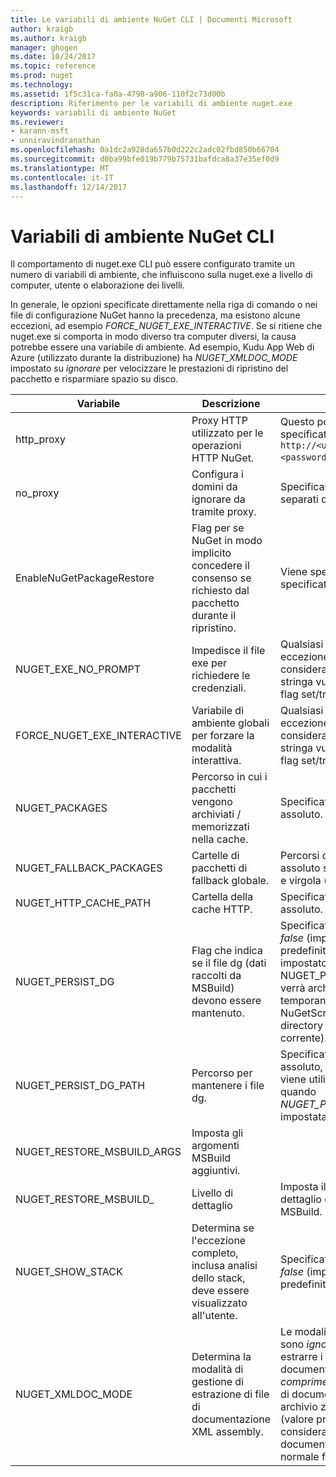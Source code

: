 ```yaml
---
title: Le variabili di ambiente NuGet CLI | Documenti Microsoft
author: kraigb
ms.author: kraigb
manager: ghogen
ms.date: 10/24/2017
ms.topic: reference
ms.prod: nuget
ms.technology: 
ms.assetid: 1f5c31ca-fa0a-4798-a906-110f2c73d00b
description: Riferimento per le variabili di ambiente nuget.exe
keywords: variabili di ambiente NuGet
ms.reviewer:
- karann-msft
- unniravindranathan
ms.openlocfilehash: 0a1dc2a928da657b0d222c2adc02fbd850b66704
ms.sourcegitcommit: d0ba99bfe019b779b75731bafdca8a37e35ef0d9
ms.translationtype: MT
ms.contentlocale: it-IT
ms.lasthandoff: 12/14/2017
---
```

# <a name="nuget-cli-environment-variables"></a>Variabili di ambiente NuGet CLI

Il comportamento di nuget.exe CLI può essere configurato tramite un numero di variabili di ambiente, che influiscono sulla nuget.exe a livello di computer, utente o elaborazione dei livelli.

In generale, le opzioni specificate direttamente nella riga di comando o nei file di configurazione NuGet hanno la precedenza, ma esistono alcune eccezioni, ad esempio *FORCE_NUGET_EXE_INTERACTIVE*. Se si ritiene che nuget.exe si comporta in modo diverso tra computer diversi, la causa potrebbe essere una variabile di ambiente. Ad esempio, Kudu App Web di Azure (utilizzato durante la distribuzione) ha *NUGET_XMLDOC_MODE* impostato su *ignorare* per velocizzare le prestazioni di ripristino del pacchetto e risparmiare spazio su disco.

| Variabile | Descrizione | Note |
| --- | --- | --- |
| http_proxy | Proxy HTTP utilizzato per le operazioni HTTP NuGet. | Questo potrebbe essere specificato come `http://<username>:<password>@proxy.com`. |
| no_proxy | Configura i domini da ignorare da tramite proxy. | Specificare come domini separati da virgola (,). |
| EnableNuGetPackageRestore | Flag per se NuGet in modo implicito concedere il consenso se richiesto dal pacchetto durante il ripristino. | Viene specificato il flag specificato | come *true* o *1*, qualsiasi altro valore considerato come flag non è impostata. |
| NUGET_EXE_NO_PROMPT | Impedisce il file exe per richiedere le credenziali.| Qualsiasi valore ad eccezione del fatto verrà considerata come una stringa vuota o null, questo flag set/true. |
FORCE_NUGET_EXE_INTERACTIVE | Variabile di ambiente globali per forzare la modalità interattiva. | Qualsiasi valore ad eccezione del fatto verrà considerata come una stringa vuota o null, questo flag set/true. |
| NUGET_PACKAGES | Percorso in cui i pacchetti vengono archiviati / memorizzati nella cache. | Specificato come percorso assoluto. |
| NUGET_FALLBACK_PACKAGES | Cartelle di pacchetti di fallback globale. | Percorsi di cartella assoluto separati da punto e virgola (;). |
| NUGET_HTTP_CACHE_PATH | Cartella della cache HTTP. | Specificato come percorso assoluto. |
| NUGET_PERSIST_DG | Flag che indica se il file dg (dati raccolti da MSBuild) devono essere mantenuto. | Specificato come *true* o *false* (impostazione predefinita), se non impostato NUGET_PERSIST_DG_PATH verrà archiviato in directory temporanea (cartella NuGetScratch nella directory temp di ambiente corrente). |
| NUGET_PERSIST_DG_PATH | Percorso per mantenere i file dg. | Specificato come percorso assoluto, questa opzione viene utilizzato solo quando *NUGET_PERSIST_DG* è impostata su true. |
| NUGET_RESTORE_MSBUILD_ARGS | Imposta gli argomenti MSBuild aggiuntivi. |
| NUGET_RESTORE_MSBUILD_| Livello di dettaglio |Imposta il livello di dettaglio del Registro di MSBuild. | Valore predefinito è *quiet* ("/ v: q"). I valori possibili *q [uiet]*, *m [inimal]*, *n [ormal]*, *d [etailed]*, e *diag [nostic]*. |
| NUGET_SHOW_STACK | Determina se l'eccezione completo, inclusa analisi dello stack, deve essere visualizzato all'utente. | Specificato come *true* o *false* (impostazione predefinita). |
| NUGET_XMLDOC_MODE | Determina la modalità di gestione di estrazione di file di documentazione XML assembly. | Le modalità supportate sono *ignorare* (non estrarre i file di documentazione XML), *comprimere* (archiviare file di documento XML come archivio zip) o *Nessuno* (valore predefinito, considerare i file di documento XML come normale file). |
